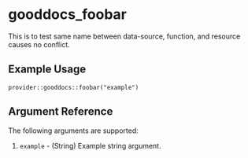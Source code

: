 # gooddocs_foobar

This is to test same name between data-source, function, and resource causes no conflict.

## Example Usage

```hcl
provider::gooddocs::foobar("example")
```

## Argument Reference

The following arguments are supported:

1. `example` - (String) Example string argument.
